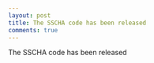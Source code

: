 ```yaml
---
layout: post
title: The SSCHA code has been released
comments: true
---
```


The SSCHA code has been released
